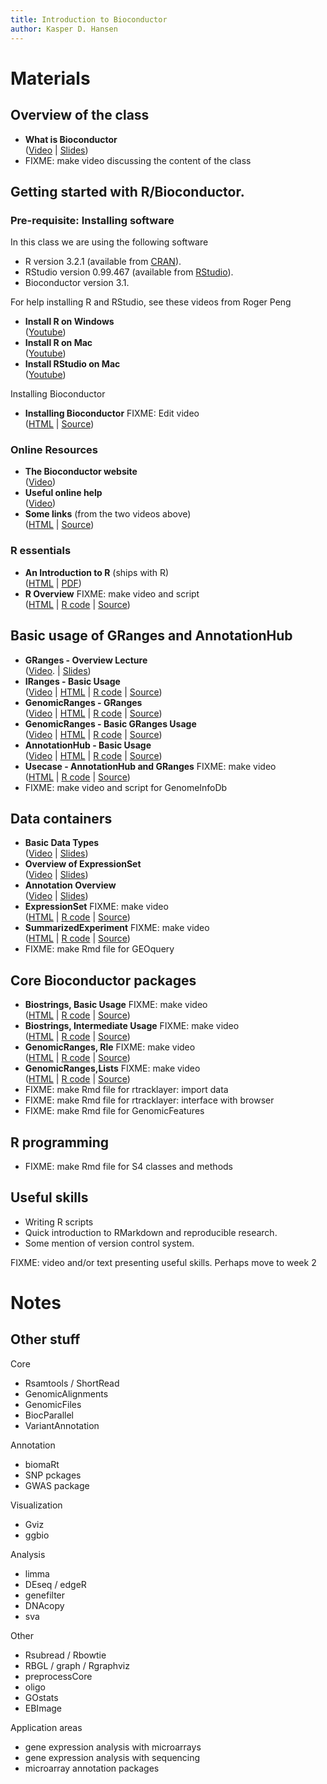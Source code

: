 ```yaml
---
title: Introduction to Bioconductor
author: Kasper D. Hansen
---
```


# Materials

## Overview of the class

- **What is Bioconductor**  
([Video](gdrive\Preview\What_is_Bioconductor.mp4) |
[Slides](https://docs.google.com/presentation/d/1rPKLk9tTfoLkRl-PyaboJ4wHTsLhmm2ukBRxOmJg4Kk/edit?usp=sharing))
- FIXME: make video discussing the content of the class

## Getting started with R/Bioconductor.

### Pre-requisite: Installing software

In this class we are using the following software

- R version 3.2.1 (available from [CRAN](https://cran.r-project.org/)).
- RStudio version 0.99.467 (available from [RStudio](https://www.rstudio.org)).
- Bioconductor version 3.1.

For help installing R and RStudio, see these videos from Roger Peng

- **Install R on Windows**  
([Youtube](https://youtu.be/Ohnk9hcxf9M))
- **Install R on Mac**  
([Youtube](https://youtu.be/uxuuWXU-7UQ))
- **Install RStudio on Mac**  
([Youtube](https://youtu.be/bM7Sfz-LADM))

Installing Bioconductor

- **Installing Bioconductor** FIXME: Edit video  
([HTML](week1/Install_Bioconductor.html) |
[Source](week1/Install_Bioconductor.Rmd))


### Online Resources

- **The Bioconductor website**  
([Video](dropbox/genbioconductor/week1/Bioconductor_Website.mp4))
- **Useful online help**  
([Video](dropbox/genbioconductor/week1/OnlineResources.mp4))
- **Some links** (from the two videos above)  
([HTML](week1/Online_Resources.html) |
[Source](week1/Online_Resources.Rmd))

### R essentials

- **An Introduction to R** (ships with R)  
([HTML](https://cran.r-project.org/doc/manuals/r-release/R-intro.html) |
[PDF](https://cran.r-project.org/doc/manuals/r-release/R-intro.pdf))
- **R Overview** FIXME: make video and script  
([HTML](week1/R_Overview.html) |
[R code](week1/R_Overview.R) |
[Source](week1/R_Overview.Rmd))

## Basic usage of GRanges and AnnotationHub

- **GRanges - Overview Lecture**  
([Video](gdrive\Preview\Granges_Overview.mp4). |
[Slides](https://docs.google.com/presentation/d/1ETjUipnle-Ps7k8gFGvJIXJ85D_Vjs9qNxNk2KeeaAI/edit?usp=sharing))
- **IRanges - Basic Usage**  
([Video](dropbox/genbioconductor/week1/IRanges_Basic.mp4) |
[HTML](week1/IRanges_Basic.html) |
[R code](week1/IRanges_Basic.R) |
[Source](week1/IRanges_Basic.Rmd))
- **GenomicRanges - GRanges**  
([Video](dDropbox/genbioconductor/week1/GenomicRanges_GRanges.mp4) |
[HTML](week1/GenomicRanges_GRanges.html) |
[R code](week1/GenomicRanges_GRanges.R) |
[Source](week1/GenomicRanges_GRanges.Rmd))
- **GenomicRanges - Basic GRanges Usage**  
([Video](dropbox/genbioconductor/week1/GenomicRanges_GRanges_Usage.mp4) |
[HTML](week1/GenomicRanges_GRanges_Usage.html) |
[R code](week1/GenomicRanges_GRanges_Usage.R) |
[Source](week1/GenomicRanges_GRanges_Usage.Rmd))
- **AnnotationHub - Basic Usage**  
([Video](dropbox/genbioconductor/week1/AnnotationHub.mp4) |
[HTML](week1/AnnotationHub.html) |
[R code](week1/AnnotationHub.R) |
[Source](week1/AnnotationHub.Rmd))
- **Usecase - AnnotationHub and GRanges** FIXME: make video  
([HTML](week1/Usecase_AnnotationHub_GRanges.html) |
[R code](week1/Usecase_AnnotationHub_GRanges.R) |
[Source](week1/Usecase_AnnotationHub_GRanges.Rmd))
- FIXME: make video and script for GenomeInfoDb

## Data containers

- **Basic Data Types**  
([Video](gdrive\Preview\Basic_Data_Types.mp) |
[Slides](https://docs.google.com/presentation/d/1GidGTxreaffyutdpy4vKcmKdWc-z1KYsWbxihTorI_8/edit?usp=sharing))
- **Overview of ExpressionSet**  
([Video](gdrive\Preview\ExpressionSet_Overview.mp4) |
[Slides](https://docs.google.com/presentation/d/1ouDEq37R5ReiuLgfSm7c3lexceIovy5IUac9jfYX1L8/edit?usp=sharing))
- **Annotation Overview**  
([Video](gdrive\Preview\Annotation_Overview.mp4) |
[Slides](https://docs.google.com/presentation/d/14-uvs23suNXr8-xZRDcreo_Ws01VKCLCUy-q99Gf_hc/edit?usp=sharing))
- **ExpressionSet** FIXME: make video  
([HTML](week2/ExpressionSet.html) |
[R code](week2/ExpressionSet.R) |
[Source](week2/ExpressionSet.Rmd))
- **SummarizedExperiment** FIXME: make video  
([HTML](week2/SummarizedExperiment.html) |
[R code](week2/SummarizedExperiment.R) |
[Source](week2/SummarizedExperiment.Rmd))
- FIXME: make Rmd file for GEOquery

## Core Bioconductor packages

- **Biostrings, Basic Usage** FIXME: make video  
([HTML](week2/Biostrings_Basic.html) |
[R code](week2/Biostrings_Basic.R) |
[Source](week2/Biostrings_Basic.Rmd))
- **Biostrings, Intermediate Usage** FIXME: make video  
([HTML](week2/Biostrings_Intermediate.html) |
[R code](week2/Biostrings_Intermediate.R) |
[Source](week2/Biostrings_Intermediate.Rmd))
- **GenomicRanges, Rle** FIXME: make video  
([HTML](week2/GenomicRanges_Rle.html) |
[R code](week2/GenomicRanges_Rle.R) |
[Source](week2/GenomicRanges_Rle.Rmd))
- **GenomicRanges,Lists** FIXME: make video  
([HTML](week2/GenomicRanges_Lists.html) |
[R code](week2/GenomicRanges_Lists.R) |
[Source](week2/GenomicRanges_Lists.Rmd))
- FIXME: make Rmd file for rtracklayer: import data  
- FIXME: make Rmd file for rtracklayer: interface with browser  
- FIXME: make Rmd file for GenomicFeatures

## R programming

- FIXME: make Rmd file for S4 classes and methods

## Useful skills

- Writing R scripts
- Quick introduction to RMarkdown and reproducible research.
- Some mention of version control system.

FIXME: video and/or text presenting useful skills. Perhaps move to week 2



# Notes

## Other stuff

Core

- Rsamtools / ShortRead
- GenomicAlignments
- GenomicFiles
- BiocParallel
- VariantAnnotation

Annotation

- biomaRt
- SNP pckages
- GWAS package

Visualization

- Gviz
- ggbio

Analysis

- limma
- DEseq / edgeR
- genefilter
- DNAcopy
- sva

Other

- Rsubread / Rbowtie
- RBGL / graph / Rgraphviz
- preprocessCore
- oligo
- GOstats
- EBImage


Application areas

- gene expression analysis with microarrays
- gene expression analysis with sequencing
- microarray annotation packages


